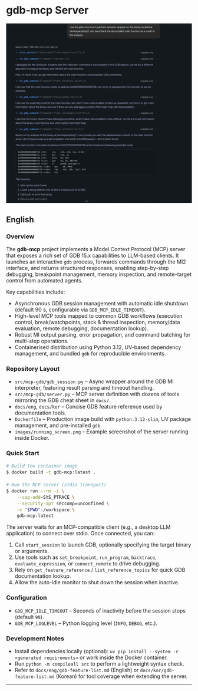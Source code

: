 # gdb-mcp Server

![MCP server running](images/running_screen.png?raw=1)

## English

### Overview
The **gdb-mcp** project implements a Model Context Protocol (MCP) server that exposes a rich set of GDB 15.x capabilities to LLM-based clients. It launches an interactive `gdb` process, forwards commands through the MI2 interface, and returns structured responses, enabling step-by-step debugging, breakpoint management, memory inspection, and remote-target control from automated agents.

Key capabilities include:
- Asynchronous GDB session management with automatic idle shutdown (default 90 s, configurable via `GDB_MCP_IDLE_TIMEOUT`).
- High-level MCP tools mapped to common GDB workflows (execution control, break/watchpoints, stack & thread inspection, memory/data evaluation, remote debugging, documentation lookup).
- Robust MI output parsing, error propagation, and command batching for multi-step operations.
- Containerised distribution using Python 3.12, UV-based dependency management, and bundled `gdb` for reproducible environments.

### Repository Layout
- `src/mcp-gdb/gdb_session.py` – Async wrapper around the GDB MI interpreter, featuring result parsing and timeout handling.
- `src/mcp-gdb/server.py` – MCP server definition with dozens of tools mirroring the GDB cheat sheet in `docs/`.
- `docs/eng`, `docs/kor` – Concise GDB feature reference used by documentation tools.
- `Dockerfile` – Production image build with `python:3.12-slim`, UV package management, and pre-installed `gdb`.
- `images/running_screen.png` – Example screenshot of the server running inside Docker.

### Quick Start
```bash
# Build the container image
$ docker build -t gdb-mcp:latest .

# Run the MCP server (stdio transport)
$ docker run --rm -i \
    --cap-add=SYS_PTRACE \
    --security-opt seccomp=unconfined \
    -v "$PWD":/workspace \
    gdb-mcp:latest
```

The server waits for an MCP-compatible client (e.g., a desktop LLM application) to connect over stdio. Once connected, you can:

1. Call `start_session` to launch GDB, optionally specifying the target binary or arguments.
2. Use tools such as `set_breakpoint`, `run_program`, `backtrace`, `evaluate_expression`, or `connect_remote` to drive debugging.
3. Rely on `get_feature_reference` / `list_reference_topics` for quick GDB documentation lookup.
4. Allow the auto-idle monitor to shut down the session when inactive.

### Configuration
- `GDB_MCP_IDLE_TIMEOUT` – Seconds of inactivity before the session stops (default `90`).
- `GDB_MCP_LOGLEVEL` – Python logging level (`INFO`, `DEBUG`, etc.).

### Development Notes
- Install dependencies locally (optional): `uv pip install --system -r <generated requirements>` or work inside the Docker container.
- Run `python -m compileall src` to perform a lightweight syntax check.
- Refer to `docs/eng/gdb-feature-list.md` (English) or `docs/kor/gdb-feature-list.md` (Korean) for tool coverage when extending the server.

---
